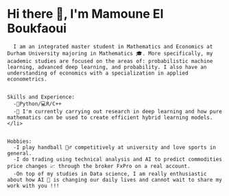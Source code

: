<!DOCTYPE html>
<html>


</head>
<body>
  <div class="container">
    <h1>Hi there 👋, I'm Mamoune El Boukfaoui</h1>

    
      I am an integrated master student in Mathematics and Economics at Durham University majoring in Mathematics 🎓. More specifically, my academic studies are focused on the areas of: probabilistic machine learning, advanced deep learning, and probability. I also have an understanding of economics with a specialization in applied econometrics.
    

    Skills and Experience: 
      -🐍Python/💻R/C++
      -🔭 I'm currently carrying out research in deep learning and how pure mathematics can be used to create efficient hybrid learning models.</li>
    

    Hobbies:
      -I play handball 🤾‍♂️ competitively at university and love sports in general.
      -I do trading using technical analysis and AI to predict commodities price changes 📈 through the broker FxPro on a real account.
      -On top of my studies in Data science, I am really enthusiastic about how AI 🤖 is changing our daily lives and cannot wait to share my work with you !!!
    
  </div>
</body>
</html>

</body>
</html>
